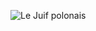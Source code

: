 ![Le Juif polonais](https://upload.wikimedia.org/wikipedia/commons/thumb/3/3c/Joy_Young_Rogers_outside_the_White_House.jpg/450px-Joy_Young_Rogers_outside_the_White_House.jpg)